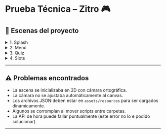 # Prueba Técnica – Zitro 🎮

## 🚀 Escenas del proyecto  

<details>
<summary>1. Splash</summary>

- Contiene una **barra de progreso** implementada con el componente `cc.ProgressBar`.  
- Se ha adaptado un script oficial de Cocos Creator para simular una carga progresiva en función del tiempo definido [Código fuente]([https://worldtimeapi.org/](https://github.com/cocos/cocos-test-projects/blob/v3.8/assets/cases/ui/11.progress/progress.ts).  
- Al finalizar la animación, se carga automáticamente la **escena de Menú**.  

</details>

<details>
<summary>2. Menú</summary>

- Realiza una **petición HTTP** a la API pública [World Time API](https://worldtimeapi.org/) para obtener la hora de Madrid.  
- La primera solución fue hacer una petición en cada `update`, pero la API bloqueaba por exceso de solicitudes.  
- **Solución**:  
  - Se realiza **una única petición inicial** para obtener la hora con precisión de segundos.  
  - A partir de ahí, el tiempo se **incrementa manualmente** en el cliente, evitando sobrecarga de peticiones.  
- Cada vez que se carga la escena, se hace una petición a la API que carga de nuevo la hora inicial.  

</details>

<details>
<summary>3. Quiz</summary>

- Implementado siguiendo un **patrón MVC**:  
  - **Model (QuizModel):** carga los datos desde un JSON.  
  - **View (QuizView):** prepara y muestra las preguntas y respuestas en la UI. Incluye animaciones de **fade in** con `tween`.  
  - **Controller (QuizManager):** gestiona la lógica del juego, validación de respuestas y feedback visual.  
- **Feedback visual:**  
  - Pantalla que se colorea en **verde** si la respuesta es correcta o en **rojo** si es incorrecta.  
  - Al finalizar, se muestra una **pantalla de fin de quiz**.  
- El botón de volver al menú se implementa como un **prefab reutilizable** para futuras escenas.  

</details>

<details>
<summary>4. Slots</summary>

- Assets obtenidos de [Slotopaint](https://slotopaint.artstation.com/), modificados con Photoshop y Paint.NET.  
- Implementación de un **slot machine 3x3**:  
  - La matriz inicial se genera de manera **aleatoria**.  
  - Cada columna tiene su propia animación de giro mediante `tween`.  
  - Se simula el movimiento cambiando sprites de forma aleatoria durante el giro.  
- **Mejoras visuales:**  
  - Fondos y marcos separados de los sprites, ajustando el orden en el canvas. Asi creamos un mejor efecto visual que simula que los sprites vayan rotando hacia abajo.  
  - Las columnas giran de manera secuencial mediante `setTimeout`.  
- **Condición de victoria:**  
  - Si las tres casillas centrales son iguales, se activa una animación de celebración (con animación y sonido).  

</details>

---

## ⚠️ Problemas encontrados  

  - La escena se inicializaba en 3D con cámara ortográfica.  
  - La cámara no se ajustaba automáticamente al canvas.  
  - Los archivos JSON deben estar en `assets/resources` para ser cargados dinámicamente.  
  - Algunos se corrompían al mover scripts entre carpetas.  
  - La API de hora puede fallar puntualmente (este error no lo e podido solucionar).  

---
